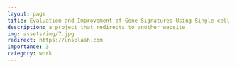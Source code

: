 ```yaml
---
layout: page
title: Evaluation and Improvement of Gene Signatures Using Single-cell RNA Sequencing (scRNA) Dataset in Lung Cancer
description: a project that redirects to another website
img: assets/img/7.jpg
redirect: https://unsplash.com
importance: 3
category: work
---
```

